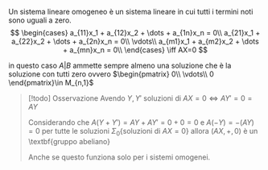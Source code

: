 Un sistema lineare omogeneo è un sistema lineare in cui tutti i termini noti sono uguali a zero.
$$
    \begin{cases}
        a_{11}x_1 + a_{12}x_2 + \dots + a_{1n}x_n = 0\\
        a_{21}x_1 + a_{22}x_2 + \dots + a_{2n}x_n = 0\\
        \vdots\\
        a_{m1}x_1 + a_{m2}x_2 + \dots + a_{mn}x_n = 0\\
    \end{cases} \iff AX=0
$$

in questo caso $A|B$ ammette sempre almeno una soluzione che è la soluzione con tutti zero ovvero $\begin{pmatrix} 0\\ \vdots\\ 0 \end{pmatrix}\in M_{n,1}$


> [!todo] Osservazione
> Avendo $Y,Y'$ soluzioni di $AX=0\iff AY'=0=AY$
>
> Considerando che $A(Y+Y')=AY+AY'=0+0=0$ e $A(-Y)=-(AY)=0$ per tutte le soluzioni $\Sigma_0\{\text{soluzioni di }AX=0\}$ allora $(AX, +, 0)$ è un \textbf{gruppo abeliano}
> 
> Anche se questo funziona solo per i sistemi omogenei.